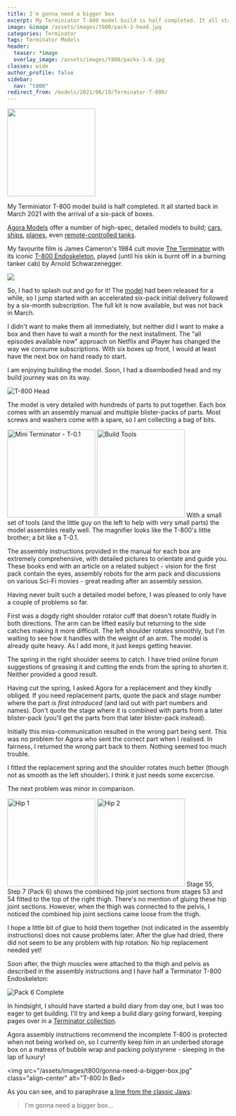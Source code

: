 ```yaml
---
title: I'm gonna need a bigger box
excerpt: My Terminiator T-800 model build is half completed. It all started back in March 2021 with the arrival of a six-pack of boxes.
image: &image /assets/images/t800/pack-3-head.jpg
categories: Terminator
tags: Terminator Models
header:
  teaser: *image
  overlay_image: /assets/images/t800/packs-1-6.jpg
classes: wide
author_profile: false
sidebar:
  nav: "t800"
redirect_from: /models/2021/06/19/Terminator-T-800/
---
```

<img src="/assets/images/t800/arrival.jpg" class="align-right" alt="" width=200>

My Terminiator T-800 model build is half completed. It all started back in March 2021 with the arrival of a six-pack of boxes.

[Agora Models](https://www.agoramodels.com/) offer a number of high-spec, detailed models to build; [cars](https://www.agoramodels.com/shelby-cobra/), [ships](https://www.agoramodels.com/bismarck/), [planes](https://www.agoramodels.com/zero/), even [remote-controlled tanks](https://www.agoramodels.com/leopard/).

My favourite film is James Cameron's 1984 cult movie [The Terminator](https://www.imdb.com/title/tt0088247/) with its iconic [T-800 Endoskeleton](https://terminator.fandom.com/wiki/T-800), played (until his skin is burnt off in a burning tanker cab) by Arnold Schwarzenegger.

<img src="https://upload.wikimedia.org/wikipedia/en/7/70/Terminator1984movieposter.jpg" class="align-center">

So, I had to splash out and go for it! The [model](https://www.agoramodels.com/terminator-t-800/) had been released for a while, so I jump started with an accelerated six-pack initial delivery followed by a six-month subscription. The full kit is now available, but was not back in March.

I didn't want to make them all immediately, but neither did I want to make a box and then have to wait a month for the next installment. The "all episodes available now" approach on Netflix and iPlayer has changed the way we consume subscriptions. With six boxes up front, I would at least have the next box on hand ready to start.

I am enjoying building the model. Soon, I had a disembodied head and my build journey was on its way.

<img src="/assets/images/t800/pack-3-head.jpg" class="align-center" alt="T-800 Head">

The model is very detailed with hundreds of parts to put together. Each box comes with an assembly manual and multiple blister-packs of parts.  Most screws and washers come with a spare, so I am collecting a bag of bits.

<img src="/assets/images/t800/little-brother.jpg" class="align-left" alt="Mini Terminator - T-0.1" width=200>
<img src="/assets/images/t800/tools.jpg" class="align-right" alt="Build Tools" width=200>
With a small set of tools (and the little guy on the left to help with very small parts) the model assembles really well. The magnifier looks like the T-800's little brother; a bit like a T-0.1.

The assembly instructions provided in the manual for each box are extremely comprehensive, with detailed pictures to orientate and guide you. These books end with an article on a related subject - vision for the first pack contain the eyes, assembly robots for the arm pack and discussions on various Sci-Fi movies - great reading after an assembly session. 

Having never built such a detailed model before, I was pleased to only have a couple of problems so far.

First was a dogdy right shoulder rotator cuff that doesn't rotate fluidly in both directions. The arm can be lifted easily but returning to the side catches making it more difficult. The left shoulder rotates smoothly, but I'm waiting to see how it handles with the weight of an arm. The model is already quite heavy. As I add more, it just keeps getting heavier.

The spring in the right shoulder seems to catch. I have tried online forum suggestions of greasing it and cutting the ends from the spring to shorten it. Neither provided a good result.

Having cut the spring, I asked Agora for a replacement and they kindly obliged. If you need replacement parts, quote the pack and stage number where the part *is first introduced* (and laid out with part numbers and names). Don't quote the stage where it is combined with parts from a later blister-pack (you'll get the parts from that later blister-pack instead).

Initially this miss-communication resulted in the wrong part being sent.  This was no problem for Agora who sent the correct part when I realised. In fairness, I returned the wrong part back to them. Nothing seemed too much trouble.

I fitted the replacement spring and the shoulder rotates much better (though not as smooth as the left shoulder). I think it just needs some excercise.

The next problem was minor in comparison.

<img src="/assets/images/t800/hip-fix-1.jpg" class="align-right" alt="Hip 1" width=200>
<img src="/assets/images/t800/hip-fix-2.jpg" class="align-right" alt="Hip 2" width=200>
Stage 55, Step 7 (Pack 6) shows the combined hip joint sections from stages 53 and 54 fitted to the top of the right thigh. There's no mention of gluing these hip joint sections. However, when the thigh was connected to the pelvis, I noticed the combined hip joint sections came loose from the thigh.

I hope a little bit of glue to hold them together (not indicated in the assembly instructions) does not cause problems later. After the glue had dried, there did not seem to be any problem with hip rotation. No hip replacement needed yet!

Soon after, the thigh muscles were attached to the thigh and pelvis as described in the assembly instructions and I have half a Terminator T-800 Endoskeleton:

<img src="/assets/images/t800/pack-6-complete.jpg" class="align-center" alt="Pack 6 Complete">

In hindsight, I should have started a build diary from day one, but I was too eager to get building. I'll try and keep a build diary going forward, keeping pages over in a [Terminator collection](/terminator/).

Agora assembly instructions recommend the incomplete T-800 is protected when not being worked on, so I currently keep him in an underbed storage box on a matress of bubble wrap and packing polystyrene - sleeping in the lap of luxury!

<img src="/assets/images/t800/gonna-need-a-bigger-box.jpg" class="align-center" alt="T-800 In Bed>

As you can see, and to paraphrase [a line from the classic Jaws](https://www.youtube.com/watch?v=2I91DJZKRxs):

> I'm gonna need a bigger box...
